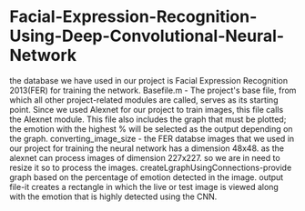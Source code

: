# Facial-Expression-Recognition-Using-Deep-Convolutional-Neural-Network
the database we have used in our project is Facial Expression Recognition 2013(FER) for training the network.
Basefile.m - The project's base file, from which all other project-related modules are called, serves as its starting point. Since we used Alexnet for our project to train images, this file calls the Alexnet module. This file also includes the graph that must be plotted; the emotion with the highest % will be selected as the output depending on the graph.
converting_image_size - the FER databse images that we used in our project for training the neural network has a dimension 48x48. as the alexnet can process images of dimension 227x227. so we are in need to resize it so to process the images.
createLgraphUsingConnections-provide graph based on the percentage of emotion detected in the image.
output file-it creates a rectangle in which the live or test image is viewed along with the emotion that is highly detected using the CNN.
